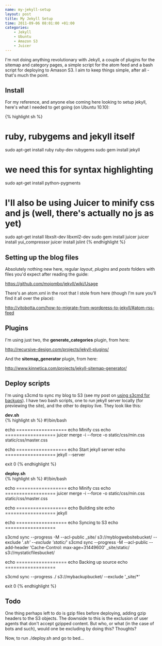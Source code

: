 ```yaml
---
name: my-jekyll-setup
layout: post
title: My Jekyll Setup
time: 2011-09-06 08:01:00 +01:00
categories:
    - Jekyll
    - Ubuntu
    - Amazon S3
    - Juicer
---
```


I'm not doing anything revolutionary with Jekyll, a couple of plugins for the sitemap and category pages, a simple script for the atom feed and a bash script for deploying to Amason S3. I aim to keep things simple, after all - that's much the point.<!--more-->

Install
-------
For my reference, and anyone else coming here looking to setup jekyll, here's what I needed to get going (on Ubuntu 10.10):

{% highlight sh %}
# ruby, rubygems and jekyll itself
sudo apt-get install ruby ruby-dev rubygems
sudo gem install jekyll

# we need this for syntax highlighting
sudo apt-get install python-pygments

# I'll also be using Juicer to minify css and js (well, there's actually no js as yet)
sudo apt-get install libxslt-dev libxml2-dev
sudo gem install juicer
juicer install yui_compressor
juicer install jslint
{% endhighlight %}

Setting up the blog files
-------------------------
Absolutely nothing new here, regular *layout*, *plugins* and *posts* folders with files you'd expect after reading the guide:

<https://github.com/mojombo/jekyll/wiki/Usage>

There's an atom.xml in the root that I stole from here (though I'm sure you'll find it all over the place):

<http://vitobotta.com/how-to-migrate-from-wordpress-to-jekyll/#atom-rss-feed>

Plugins
-------
I'm using just two, the **generate_categories** plugin, from here:

<http://recursive-design.com/projects/jekyll-plugins/>

And the **sitemap_generator** plugin, from here:

<http://www.kinnetica.com/projects/jekyll-sitemap-generator/>

Deploy scripts
--------------

I'm using s3cmd to sync my blog to S3 (see my post on <a href="/2010/12/cheaper-online-backup-and-sync-part-2.html">using s3cmd for backups</a>). I have two bash scripts, one to run jekyll server locally (for previewing the site), and the other to deploy live. They look like this:

**dev.sh**  
{% highlight sh %}
#!/bin/bash

echo ==================
echo Minify css
echo ==================
juicer merge -i --force -o static/css/min.css static/css/master.css

echo ==================
echo Start jekyll server
echo ==================
jekyll --server

exit 0
{% endhighlight %}

**deploy.sh**  
{% highlight sh %}
#!/bin/bash

echo ==================
echo Minify css
echo ==================
juicer merge -i --force -o static/css/min.css static/css/master.css

echo ==================
echo Building site
echo ==================
jekyll

echo ==================
echo Syncing to S3
echo ==================

s3cmd sync --progress -M --acl-public _site/ s3://myblogwebsitebucket/ --exclude '*.sh' --exclude 'static/*'
s3cmd sync --progress -M --acl-public --add-header 'Cache-Control: max-age=31449600' _site/static/ s3://mystaticfilesbucket/

echo ==================
echo Backing up source
echo ==================

s3cmd sync --progress ./ s3://mybackupbucket/ --exclude '_site/*'

exit 0
{% endhighlight %}

Todo
----
One thing perhaps left to do is gzip files before deploying, adding gzip headers to the S3 objects. The downside to this is the exclusion of user agents that don't accept gzipped content. But who, or what (in the case of bots and such), would one be excluding by doing this? Thoughts?

Now, to run ./deploy.sh and go to bed...
